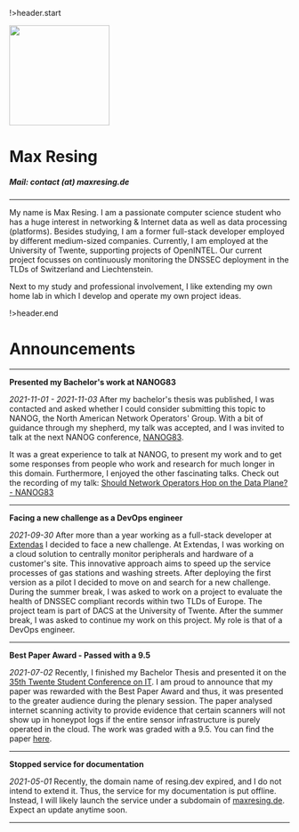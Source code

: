 <!-- title: maxresing.de -->
<!-- subtitle: Home -->

!>header.start

<img class="portrait rounded-circle" src="https://www.maxresing.de/img/portrait00.png" focusable="false" width="180" />

<h1 class="tc">Max Resing</h1>
<h5 class="tc">Mail: contact (at) maxresing.de</h5>

***

My name is Max Resing. I am a passionate computer science student who
has a huge interest in networking & Internet data as well as data
processing (platforms). Besides studying, I am a former full-stack
developer employed by different medium-sized companies. Currently, I am
employed at the University of Twente, supporting projects of OpenINTEL.
Our current project focusses on continuously monitoring the DNSSEC
deployment in the TLDs of Switzerland and Liechtenstein.

Next to my study and professional involvement, I like extending my own
home lab in which I develop and operate my own project ideas.

!>header.end

# Announcements

***

**Presented my Bachelor's work at NANOG83**

*2021-11-01 - 2021-11-03* After my bachelor's thesis was published, I
was contacted and asked whether I could consider submitting this topic
to NANOG, the North American Network Operators' Group. With a bit of
guidance through my shepherd, my talk was accepted, and I was invited to
talk at the next NANOG conference, [NANOG83](https://www.nanog.org/events/nanog-83/).

It was a great experience to talk at NANOG, to present my work and to
get some responses from people who work and research for much longer in
this domain. Furthermore, I enjoyed the other fascinating talks. Check
out the recording of my talk:
[Should Network Operators Hop on the Data Plane? - NANOG83](https://www.nanog.org/news-stories/nanog-tv/nanog-83-webcast/should-network-operators-hop-on-the-data-plane)



***

**Facing a new challenge as a DevOps engineer**

*2021-09-30* After more than a year working as a full-stack developer at
<a href="https://www.extendas.com/">Extendas</a> I decided to face a new
challenge. At Extendas, I was working on a cloud solution to centrally
monitor peripherals and hardware of a customer's site. This innovative
approach aims to speed up the service processes of gas stations and
washing streets. After deploying the first version as a pilot I decided
to move on and search for a new challenge.
During the summer break, I was asked to work on a project to evaluate
the health of DNSSEC compliant records within two TLDs of Europe. The
project team is part of DACS at the University of Twente. After the
summer break, I was asked to continue my work on this project. My role
is that of a DevOps engineer.


***

**Best Paper Award - Passed with a 9.5**

*2021-07-02* Recently, I finished my Bachelor Thesis and presented it on the 
[35th Twente Student Conference on IT](https://sites.google.com/utwente.nl/tscit35/homepage).
I am proud to announce that my paper was rewarded with the Best Paper Award and
thus, it was presented to the greater audience during the plenary session.
The paper analysed internet scanning activity to provide evidence that certain
scanners will not show up in honeypot logs if the entire sensor infrastructure is
purely operated in the cloud. The work was graded with a 9.5.
You can find the paper [here](http://purl.utwente.nl/essays/86889).


***

**Stopped service for documentation**

*2021-05-01* Recently, the domain name of resing.dev expired, and I do not intend
to extend it. Thus, the service for my documentation is put offline. Instead, I will
likely launch the service under a subdomain of [maxresing.de](https://www.maxresing.de).
Expect an update anytime soon.

***

